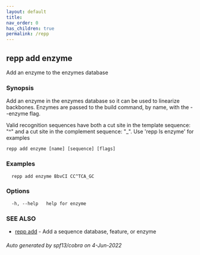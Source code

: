 ```yaml
---
layout: default
title: 
nav_order: 0
has_children: true
permalink: /repp
---
```

## repp add enzyme

Add an enzyme to the enzymes database

### Synopsis

Add an enzyme in the enzymes database so it can be used to linearize backbones.
Enzymes are passed to the build command, by name, with the --enzyme flag.

Valid recognition sequences have both a cut site in the template sequence: "^" and
a cut site in the complement sequence: "_". Use 'repp ls enzyme' for examples

```
repp add enzyme [name] [sequence] [flags]
```

### Examples

```
  repp add enzyme BbvCI CC^TCA_GC
```

### Options

```
  -h, --help   help for enzyme
```

### SEE ALSO

* [repp add](repp_add)	 - Add a sequence database, feature, or enzyme

###### Auto generated by spf13/cobra on 4-Jun-2022
